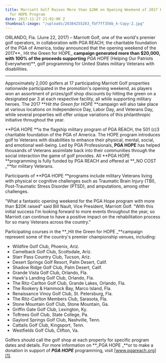 ```yaml
---
title: Marriott Golf Raises More than $20K on Opening Weekend of 2017 Hit the Green
  for HOPE Program
date: 2017-11-27 21:01:00 Z
thumbnail-image: "/uploads/26384255263_fbf7ff356b_k-Copy-2.jpg"
---
```


ORLANDO, Fla. (June 22, 2017) – Marriott Golf, one of the world's premier golf operators, in collaboration with PGA REACH, the charitable foundation of the PGA of America, today announced that the opening weekend of the 2017**_ Hit the Green for HOPE_ **campaign generated more than $20,000, with 100% of the proceeds supporting** _PGA HOPE_ (Helping Our Patriots Everywhere)**, golf programming for United States military Veterans with disabilities.

** **

Approximately 2,000 golfers at 17 participating Marriott Golf properties nationwide participated in the promotion's opening weekend, as players won an assortment of prizes/golf shop discounts by hitting the green on a designated par 3 at each respective facility, all while supporting military heroes. The 2017 **_Hit the Green for HOPE_ **campaign will also take place at various locations on Independence Day, Labor Day, and Veterans Day, while several properties will offer unique variations of this philanthropic initiative throughout the year.

 

**PGA HOPE **is the flagship military program of PGA REACH, the 501 (c)3 charitable foundation of the PGA of America. The HOPE program introduces golf to Veterans with disabilities to enhance their physical, mental, social, and emotional well-being. Led by PGA Professionals, **PGA HOPE** has helped thousands of Veterans assimilate back into their communities through the social interaction the game of golf provides. All **PGA HOPE **programming is fully funded by PGA REACH and offered at **_NO COST _**for military Veterans.

 

Participants of **PGA HOPE **programs include military Veterans living with physical or cognitive challenges such as Traumatic Brain Injury (TBI), Post-Traumatic Stress Disorder (PTSD), and amputations, among other challenges. 

 

 "What a fantastic opening weekend for the PGA Hope program with more than $20K raised" said Bill Nault, Vice President, Marriott Golf. "With this initial success I'm looking forward to more events throughout the year, so Marriott can continue to have a positive impact on the rehabilitation process for so many Veterans across the country."  

 

Participating courses in the **_Hit the Green for HOPE _**campaign represent some of the country's premier championship venues, including:

* Wildfire Golf Club, Phoenix, Ariz.
* Camelback Golf Club, Scottsdale, Ariz.
* Starr Pass Country Club, Tucson, Ariz.
* Desert Springs Golf Resort, Palm Desert, Calif.
* Shadow Ridge Golf Club, Palm Desert, Calif.
* Grande Vista Golf Club, Orlando, Fla.
* Hawk's Landing Golf Club, Orlando, Fla.
* The Ritz-Carlton Golf Club, Grande Lakes, Orlando, Fla.
* The Rookery & Hammock Bay, Marco Island, Fla. 
* Renaissance Vinoy Golf Club, St. Petersburg, Fla.
* The Ritz-Carlton Members Club, Sarasota, Fla.
* Stone Mountain Golf Club, Stone Mountain, Ga.
* Griffin Gate Golf Club, Lexington, Ky.
* Toftrees Golf Club, State College, Pa.
* Gaylord Springs Golf Club, Nashville, Tenn.
* Cattails Golf Club, Kingsport, Tenn.
* Westfields Golf Club, Clifton, Va.

 

Golfers should call the golf shop at each property for specific program dates and details. For more information on **_PGA HOPE _**or to make a donation in support of **_PGA HOPE_** programming, visit [www.pgareach.org][1].